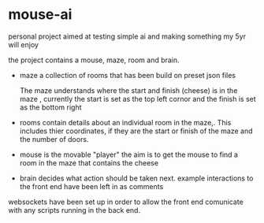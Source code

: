 # mouse-ai

personal project aimed at testing simple ai and making something my 5yr will enjoy

the project contains a mouse, maze, room and brain.

- maze a collection of rooms that has been build on preset json files

    The maze understands where the start and finish (cheese) is in the maze
   , currently the start is set as the top left cornor and the finish is set as the bottom right
   
- rooms contain details about an individual room in the maze,. This includes thier coordinates, if they are the start or finish of the maze and the number of doors.

- mouse is the movable "player" the aim is to get the mouse to find a room in the maze that contains the cheese

- brain decides what action should be taken next. example interactions to the front end have been left in as comments


websockets have been set up in order to allow the front end comunicate with any scripts running in the back end.